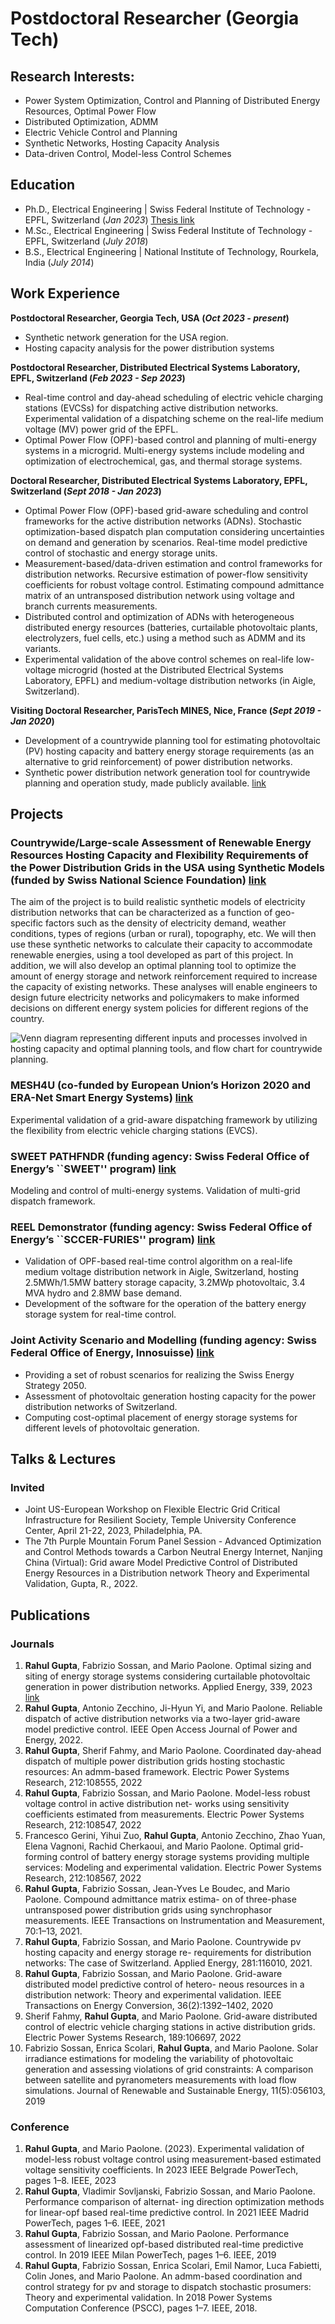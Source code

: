 # Postdoctoral Researcher (Georgia Tech)

## Research Interests: 
- Power System Optimization, Control and Planning of Distributed Energy Resources, Optimal Power Flow
- Distributed Optimization, ADMM
- Electric Vehicle Control and Planning
- Synthetic Networks, Hosting Capacity Analysis
- Data-driven Control, Model-less Control Schemes

## Education
- Ph.D., Electrical Engineering |  Swiss Federal Institute of Technology - EPFL, Switzerland (_Jan 2023_) [Thesis link](https://infoscience.epfl.ch/record/299705)							       		
- M.Sc., Electrical Engineering	| Swiss Federal Institute of Technology - EPFL, Switzerland (_July 2018_)	 			        		
- B.S., Electrical Engineering | National Institute of Technology, Rourkela, India (_July 2014_)

## Work Experience

**Postdoctoral Researcher, Georgia Tech, USA (_Oct 2023 - present_)**
- Synthetic network generation for the USA region.
- Hosting capacity analysis for the power distribution systems

**Postdoctoral Researcher, Distributed Electrical Systems Laboratory, EPFL, Switzerland (_Feb 2023 - Sep 2023_)**
- Real-time control and day-ahead scheduling of electric vehicle charging stations (EVCSs) for dispatching active distribution networks. Experimental validation of a dispatching scheme on the real-life medium voltage (MV) power grid of the EPFL.
- Optimal Power Flow (OPF)-based control and planning of multi-energy systems in a microgrid. Multi-energy systems include modeling and optimization of electrochemical, gas, and thermal storage systems.
  
**Doctoral Researcher, Distributed Electrical Systems Laboratory, EPFL, Switzerland (_Sept 2018 - Jan 2023_)**
- Optimal Power Flow (OPF)-based grid-aware scheduling and control frameworks for the active distribution networks (ADNs). Stochastic optimization-based dispatch plan computation considering uncertainties on demand and generation by scenarios. Real-time model predictive control of stochastic and energy storage units.
- Measurement-based/data-driven estimation and control frameworks for distribution networks. Recursive estimation of power-flow sensitivity coefficients for robust voltage control. Estimating compound admittance matrix of an untransposed distribution network using voltage and branch currents measurements.
- Distributed control and optimization of ADNs with heterogeneous distributed energy resources (batteries, curtailable photovoltaic plants, electrolyzers, fuel cells, etc.) using a method such as ADMM and its variants.
- Experimental validation of the above control schemes on real-life low-voltage microgrid (hosted at the  Distributed Electrical Systems Laboratory, EPFL) and medium-voltage distribution networks (in Aigle, Switzerland).

**Visiting Doctoral Researcher, ParisTech MINES, Nice, France (_Sept 2019 - Jan 2020_)**
- Development of a countrywide planning tool for estimating photovoltaic (PV) hosting capacity and battery energy storage requirements (as an alternative to grid reinforcement) of power distribution networks.
- Synthetic power distribution network generation tool for countrywide planning and operation study, made publicly available. [link](https://go.epfl.ch/SwissMVNetworkDB)


## Projects
###  Countrywide/Large-scale Assessment of Renewable Energy Resources Hosting Capacity and Flexibility Requirements of the Power Distribution Grids in the USA using Synthetic Models (funded by Swiss National Science Foundation) [link](https://data.snf.ch/grants/grant/217874) 

The aim of the project is to build realistic synthetic models of electricity distribution networks that can be characterized as a function of geo-specific factors such as the density of electricity demand, weather conditions, types of regions (urban or rural), topography, etc. We will then use these synthetic networks to calculate their capacity to accommodate renewable energies, using a tool developed as part of this project. In addition, we will also develop an optimal planning tool to optimize the amount of energy storage and network reinforcement required to increase the capacity of existing networks. These analyses will enable engineers to design future electricity networks and policymakers to make informed decisions on different energy system policies for different regions of the country.

![Venn diagram representing different inputs and processes involved in hosting capacity and optimal planning tools, and flow chart for countrywide planning.](/assets/Venn_planningv2.png)

### MESH4U (co-funded by European Union’s Horizon 2020 and ERA-Net Smart Energy Systems) [link](https://mesh4u.energy)

Experimental validation of a grid-aware dispatching framework by utilizing the flexibility from electric vehicle charging stations (EVCS).

### SWEET PATHFNDR (funding agency: Swiss Federal Office of Energy’s ``SWEET'' program) [link](https://sweet-pathfndr.ch)

Modeling and control of multi-energy systems. Validation of multi-grid dispatch framework.

### REEL Demonstrator (funding agency: Swiss Federal Office of Energy’s ``SCCER-FURIES'' program) [link](https://www.epfl.ch/research/domains/sccer-furies/research-activities/reel-demo/)

- Validation of OPF-based real-time control algorithm on a real-life medium voltage distribution network in Aigle, Switzerland, hosting 2.5MWh/1.5MW battery storage capacity, 3.2MWp photovoltaic, 3.4 MVA hydro and 2.8MW base demand.
- Development of the software for the operation of the battery energy storage system for real-time control.

### Joint Activity Scenario and Modelling (funding agency: Swiss Federal Office of Energy, Innosuisse) [link](https://sccer-jasm.ch)

- Providing a set of robust scenarios for realizing the Swiss Energy Strategy 2050.
- Assessment of photovoltaic generation hosting capacity for the power distribution networks of Switzerland.
- Computing cost-optimal placement of energy storage systems for different levels of photovoltaic generation.


## Talks & Lectures
### Invited
- Joint US-European Workshop on Flexible Electric Grid Critical Infrastructure for Resilient Society, Temple
University Conference Center, April 21-22, 2023, Philadelphia, PA.
- The 7th Purple Mountain Forum Panel Session - Advanced Optimization and Control Methods towards a Carbon
Neutral Energy Internet, Nanjing China (Virtual): Grid aware Model Predictive Control of Distributed Energy
Resources in a Distribution network Theory and Experimental Validation, Gupta, R., 2022.

## Publications
### Journals
1. **Rahul Gupta**, Fabrizio Sossan, and Mario Paolone. Optimal sizing and siting of energy storage systems considering
curtailable photovoltaic generation in power distribution networks. Applied Energy, 339, 2023 [link](https://sccer-jasm.ch)
2. **Rahul Gupta**, Antonio Zecchino, Ji-Hyun Yi, and Mario Paolone. Reliable dispatch of active distribution networks
via a two-layer grid-aware model predictive control. IEEE Open Access Journal of Power and Energy, 2022.
3. **Rahul Gupta**, Sherif Fahmy, and Mario Paolone. Coordinated day-ahead dispatch of multiple power distribution
grids hosting stochastic resources: An admm-based framework. Electric Power Systems Research, 212:108555,
2022
4. **Rahul Gupta**, Fabrizio Sossan, and Mario Paolone. Model-less robust voltage control in active distribution net-
works using sensitivity coefficients estimated from measurements. Electric Power Systems Research, 212:108547,
2022
5. Francesco Gerini, Yihui Zuo, **Rahul Gupta**, Antonio Zecchino, Zhao Yuan, Elena Vagnoni, Rachid Cherkaoui,
and Mario Paolone. Optimal grid-forming control of battery energy storage systems providing multiple services:
Modeling and experimental validation. Electric Power Systems Research, 212:108567, 2022
6. **Rahul Gupta**, Fabrizio Sossan, Jean-Yves Le Boudec, and Mario Paolone. Compound admittance matrix estima-
on of three-phase untransposed power distribution grids using synchrophasor measurements. IEEE Transactions
on Instrumentation and Measurement, 70:1–13, 2021.
7. **Rahul Gupta**, Fabrizio Sossan, and Mario Paolone. Countrywide pv hosting capacity and energy storage re-
requirements for distribution networks: The case of Switzerland. Applied Energy, 281:116010, 2021.
8. **Rahul Gupta**, Fabrizio Sossan, and Mario Paolone. Grid-aware distributed model predictive control of hetero-
neous resources in a distribution network: Theory and experimental validation. IEEE Transactions on Energy
Conversion, 36(2):1392–1402, 2020
9. Sherif Fahmy, **Rahul Gupta**, and Mario Paolone. Grid-aware distributed control of electric vehicle charging
stations in active distribution grids. Electric Power Systems Research, 189:106697, 2022
10. Fabrizio Sossan, Enrica Scolari, **Rahul Gupta**, and Mario Paolone. Solar irradiance estimations for modeling the
variability of photovoltaic generation and assessing violations of grid constraints: A comparison between satellite
and pyranometers measurements with load flow simulations. Journal of Renewable and Sustainable Energy,
11(5):056103, 2019

### Conference
1. **Rahul Gupta**, and Mario Paolone. (2023). Experimental validation of model-less robust voltage control using measurement-based estimated voltage sensitivity coefficients. In 2023 IEEE Belgrade PowerTech, pages 1–8. IEEE, 2023
2. **Rahul Gupta**, Vladimir Sovljanski, Fabrizio Sossan, and Mario Paolone. Performance comparison of alternat-
ing direction optimization methods for linear-opf based real-time predictive control. In 2021 IEEE Madrid
PowerTech, pages 1–6. IEEE, 2021
3. **Rahul Gupta**, Fabrizio Sossan, and Mario Paolone. Performance assessment of linearized opf-based distributed
real-time predictive control. In 2019 IEEE Milan PowerTech, pages 1–6. IEEE, 2019
4. **Rahul Gupta**, Fabrizio Sossan, Enrica Scolari, Emil Namor, Luca Fabietti, Colin Jones, and Mario Paolone.
An admm-based coordination and control strategy for pv and storage to dispatch stochastic prosumers: Theory
and experimental validation. In 2018 Power Systems Computation Conference (PSCC), pages 1–7. IEEE, 2018.

